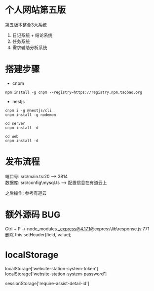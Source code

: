 # 个人网站第五版
第五版本整合3大系统
1. 日记系统 + 结论系统
2. 任务系统
3. 需求辅助分析系统


# 搭建步骤

- cnpm
```
npm install -g cnpm --registry=https://registry.npm.taobao.org
```

- nestjs
```
cnpm i -g @nestjs/cli
cnpm install -g nodemon  
```

```
cd server
cnpm install -d
```

```
cd web
cnpm install -d
```

# 发布流程
端口号: src\main.ts:20 ——> 3814  
数据库: src\config\mysql.ts ——> 配置信息在有道云上  

之后操作: 参考有道云


# 额外源码 BUG
Ctrl + P -> node_modules\._express@4.17.1@express\lib\response.js:771  
删除 this.setHeader(field, value);

# localStorage

localStorage['website-station-system-token']  
localStorage['website-station-system-password']  

sessionStorage['require-assist-detail-id']  

